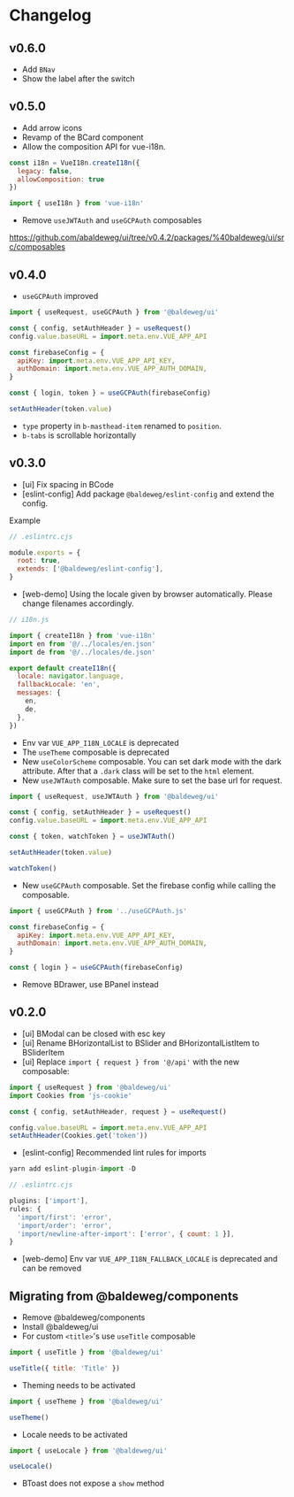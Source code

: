 # Changelog

## v0.6.0

- Add `BNav`
- Show the label after the switch

## v0.5.0

- Add arrow icons
- Revamp of the BCard component
- Allow the composition API for vue-i18n.

```js
const i18n = VueI18n.createI18n({
  legacy: false,
  allowComposition: true
})
```

```js
import { useI18n } from 'vue-i18n'
```

- Remove `useJWTAuth` and `useGCPAuth` composables

https://github.com/abaldeweg/ui/tree/v0.4.2/packages/%40baldeweg/ui/src/composables

## v0.4.0

- `useGCPAuth` improved

```js
import { useRequest, useGCPAuth } from '@baldeweg/ui'

const { config, setAuthHeader } = useRequest()
config.value.baseURL = import.meta.env.VUE_APP_API

const firebaseConfig = {
  apiKey: import.meta.env.VUE_APP_API_KEY,
  authDomain: import.meta.env.VUE_APP_AUTH_DOMAIN,
}

const { login, token } = useGCPAuth(firebaseConfig)

setAuthHeader(token.value)
```

- `type` property in `b-masthead-item` renamed to `position`.
- `b-tabs` is scrollable horizontally

## v0.3.0

- [ui] Fix spacing in BCode
- [eslint-config] Add package `@baldeweg/eslint-config` and extend the config.

Example

```js
// .eslintrc.cjs

module.exports = {
  root: true,
  extends: ['@baldeweg/eslint-config'],
}
```

- [web-demo] Using the locale given by browser automatically. Please change filenames accordingly.

```js
// i18n.js

import { createI18n } from 'vue-i18n'
import en from '@/../locales/en.json'
import de from '@/../locales/de.json'

export default createI18n({
  locale: navigator.language,
  fallbackLocale: 'en',
  messages: {
    en,
    de,
  },
})
```

- Env var `VUE_APP_I18N_LOCALE` is deprecated
- The `useTheme` composable is deprecated
- New `useColorScheme` composable. You can set dark mode with the dark attribute. After that a `.dark` class will be set to the `html` element.
- New `useJWTAuth` composable. Make sure to set the base url for request.

```js
import { useRequest, useJWTAuth } from '@baldeweg/ui'

const { config, setAuthHeader } = useRequest()
config.value.baseURL = import.meta.env.VUE_APP_API

const { token, watchToken } = useJWTAuth()

setAuthHeader(token.value)

watchToken()
```

- New `useGCPAuth` composable. Set the firebase config while calling the composable.

```js
import { useGCPAuth } from '../useGCPAuth.js'

const firebaseConfig = {
  apiKey: import.meta.env.VUE_APP_API_KEY,
  authDomain: import.meta.env.VUE_APP_AUTH_DOMAIN,
}

const { login } = useGCPAuth(firebaseConfig)
```

- Remove BDrawer, use BPanel instead

## v0.2.0

- [ui] BModal can be closed with esc key
- [ui] Rename BHorizontalList to BSlider and BHorizontalListItem to BSliderItem
- [ui] Replace `import { request } from '@/api'` with the new composable:

```js
import { useRequest } from '@baldeweg/ui'
import Cookies from 'js-cookie'

const { config, setAuthHeader, request } = useRequest()

config.value.baseURL = import.meta.env.VUE_APP_API
setAuthHeader(Cookies.get('token'))
```

- [eslint-config] Recommended lint rules for imports

```js
yarn add eslint-plugin-import -D

// .eslintrc.cjs

plugins: ['import'],
rules: {
  'import/first': 'error',
  'import/order': 'error',
  'import/newline-after-import': ['error', { count: 1 }],
}
```

- [web-demo] Env var `VUE_APP_I18N_FALLBACK_LOCALE` is deprecated and can be removed

## Migrating from @baldeweg/components

- Remove @baldeweg/components
- Install @baldeweg/ui
- For custom `<title>`'s use `useTitle` composable

```js
import { useTitle } from '@baldeweg/ui'

useTitle({ title: 'Title' })
```

- Theming needs to be activated

```js
import { useTheme } from '@baldeweg/ui'

useTheme()
```

- Locale needs to be activated

```js
import { useLocale } from '@baldeweg/ui'

useLocale()
```

- BToast does not expose a `show` method
